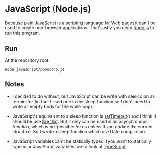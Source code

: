 # JavaScript (Node.js)

Because plain [JavaScript](https://developer.mozilla.org/en-US/docs/Web/JavaScript) is a scripting language for Web pages it can't be used to create non-browser applications. That's why you need [Node.js](https://nodejs.org/en/) to run this program.

## Run

At the repository root:
```
node javascript/pomodoro.js
```

## Notes

- I decided to do without, but JavaScript can be write with semicolon as terminator (in fact I used one in the sleep function so I don't need to write an empty body for the while loop).

- JavaScript's equivalent to a sleep function is [setTimeout()](https://javascript.info/settimeout-setinterval) and I think it should be use [like that](https://stackoverflow.com/questions/951021/what-is-the-javascript-version-of-sleep). But it only can be used in an asynchronous function, which is not possible for us unless if you update the current structure. So I wrote a sleep function which use Date comparison.

- JavaScript variables can't be statically typed. I you want to statically type your JavaScript variables take a look at [TypeScript](https://www.typescriptlang.org/).
